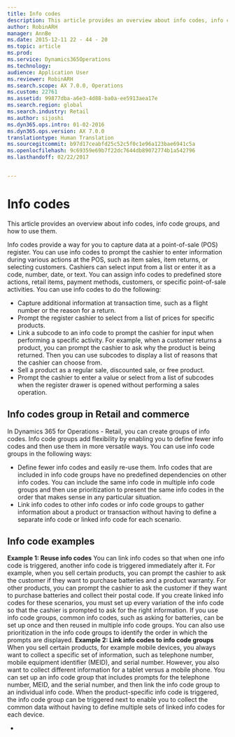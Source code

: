 ```yaml
---
title: Info codes
description: This article provides an overview about info codes, info code groups, and how to use them.
author: RobinARH
manager: AnnBe
ms.date: 2015-12-11 22 - 44 - 20
ms.topic: article
ms.prod: 
ms.service: Dynamics365Operations
ms.technology: 
audience: Application User
ms.reviewer: RobinARH
ms.search.scope: AX 7.0.0, Operations
ms.custom: 22761
ms.assetid: 99877dba-a6e3-4d88-ba0a-ee5913aea17e
ms.search.region: global
ms.search.industry: Retail
ms.author: sijoshi
ms.dyn365.ops.intro: 01-02-2016
ms.dyn365.ops.version: AX 7.0.0
translationtype: Human Translation
ms.sourcegitcommit: b97d17ceabfd25c52c5f0c1e96a123bae6941c5a
ms.openlocfilehash: 9c69359e69b7f22dc7644db89072774b1a542796
ms.lasthandoff: 02/22/2017


---
```


# <a name="info-codes"></a>Info codes

This article provides an overview about info codes, info code groups, and how to use them.

Info codes provide a way for you to capture data at a point-of-sale (POS) register. You can use info codes to prompt the cashier to enter information during various actions at the POS, such as item sales, item returns, or selecting customers. Cashiers can select input from a list or enter it as a code, number, date, or text. You can assign info codes to predefined store actions, retail items, payment methods, customers, or specific point-of-sale activities. You can use info codes to do the following:
-   Capture additional information at transaction time, such as a flight number or the reason for a return.
-   Prompt the register cashier to select from a list of prices for specific products.
-   Link a subcode to an info code to prompt the cashier for input when performing a specific activity. For example, when a customer returns a product, you can prompt the cashier to ask why the product is being returned. Then you can use subcodes to display a list of reasons that the cashier can choose from.
-   Sell a product as a regular sale, discounted sale, or free product.
-   Prompt the cashier to enter a value or select from a list of subcodes when the register drawer is opened without performing a sales operation.

## <a name="info-codes-group-in-retail-and-commerce"></a>Info codes group in Retail and commerce
In Dynamics 365 for Operations - Retail, you can create groups of info codes. Info code groups add flexibility by enabling you to define fewer info codes and then use them in more versatile ways. You can use info code groups in the following ways:
-   Define fewer info codes and easily re-use them. Info codes that are included in info code groups have no predefined dependencies on other info codes. You can include the same info code in multiple info code groups and then use prioritization to present the same info codes in the order that makes sense in any particular situation.
-   Link info codes to other info codes or info code groups to gather information about a product or transaction without having to define a separate info code or linked info code for each scenario.

## <a name="info-code-examples"></a>Info code examples
**Example 1: Reuse info codes** You can link info codes so that when one info code is triggered, another info code is triggered immediately after it. For example, when you sell certain products, you can prompt the cashier to ask the customer if they want to purchase batteries and a product warranty. For other products, you can prompt the cashier to ask the customer if they want to purchase batteries and collect their postal code. If you create linked info codes for these scenarios, you must set up every variation of the info code so that the cashier is prompted to ask for the right information. If you use info code groups, common info codes, such as asking for batteries, can be set up once and then reused in multiple info code groups. You can also use prioritization in the info code groups to identify the order in which the prompts are displayed. **Example 2: Link info codes to info code groups** When you sell certain products, for example mobile devices, you always want to collect a specific set of information, such as telephone number, mobile equipment identifier (MEID), and serial number. However, you also want to collect different information for a tablet versus a mobile phone. You can set up an info code group that includes prompts for the telephone number, MEID, and the serial number, and then link the info code group to an individual info code. When the product-specific info code is triggered, the info code group can be triggered next to enable you to collect the common data without having to define multiple sets of linked info codes for each device.

 
-




